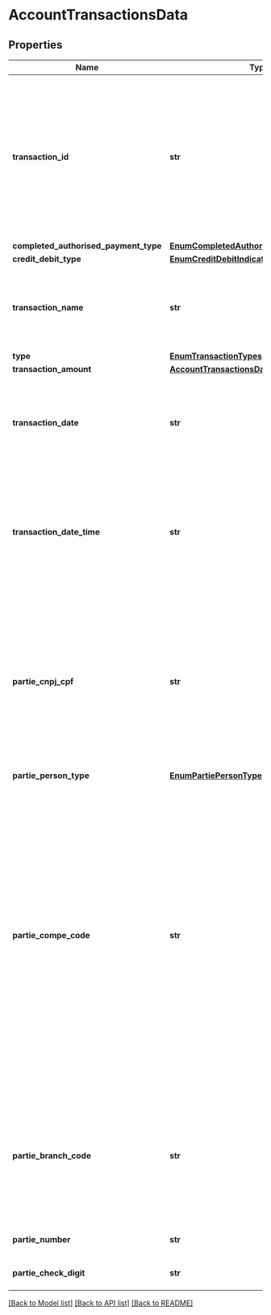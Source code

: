 # AccountTransactionsData

## Properties
Name | Type | Description | Notes
------------ | ------------- | ------------- | -------------
**transaction_id** | **str** | Código ou identificador único prestado pela instituição que mantém a conta para representar a transação individual.  O ideal é que o &#x60;transactionId&#x60; seja imutável.  No entanto, o &#x60;transactionId&#x60; deve obedecer, no mínimo, as regras de imutabilidade propostas conforme tabela “Data de imutabilidade por tipo de transação” presente nas orientações desta API.  | 
**completed_authorised_payment_type** | [**EnumCompletedAuthorisedPaymentIndicator**](EnumCompletedAuthorisedPaymentIndicator.md) |  | 
**credit_debit_type** | [**EnumCreditDebitIndicator**](EnumCreditDebitIndicator.md) |  | 
**transaction_name** | **str** | Literal usada na instituição financeira para identificar a transação. A informação apresentada precisa ser a mesma utilizada nos canais eletrônicos da instituição (extrato). | 
**type** | [**EnumTransactionTypes**](EnumTransactionTypes.md) |  | 
**transaction_amount** | [**AccountTransactionsDataAmount**](AccountTransactionsDataAmount.md) |  | 
**transaction_date** | **str** | Se indicador de transação: TRANSACAO_EFETIVADA - corresponde a data de lançamento da transação LANCAMENTO_FUTURO - corresponde a data prevista de efetivação da transação.  | 
**transaction_date_time** | **str** | Data e hora original da transação. No primeiro momento, as instituições poderão complementar informações faltantes com 0 (Por exemplo: 2016-01-29T00:00:00.000Z). A partir de 31/01/2024 é esperado que o campo seja preenchido com informações reais.  | 
**partie_cnpj_cpf** | **str** | Identificação da pessoa envolvida na transação: pagador ou recebedor (Preencher com o CPF ou CNPJ, sem formatação). Com a IN BCB nº 371, a partir de 02/05/23, o envio das informações de identificação de contraparte tornou-se obrigatória para transações de pagamento. Para maiores detalhes, favor consultar a página &#x60;Orientações - Contas&#x60;.  | [optional] 
**partie_person_type** | [**EnumPartiePersonType**](EnumPartiePersonType.md) |  | [optional] 
**partie_compe_code** | **str** | Código identificador atribuído pelo Banco Central do Brasil às instituições participantes do STR (Sistema de Transferência de reservas) referente à pessoa envolvida na transação. O número-código substituiu o antigo código COMPE. Todos os participantes do STR, exceto as Infraestruturas do Mercado Financeiro (IMF) e a Secretaria do Tesouro Nacional, possuem um número-código independentemente de participarem da Centralizadora da Compensação de Cheques (Compe). O campo tem a anotação “n/a” (“não se aplica”) para os participantes do STR aos quais não é atribuído um número-código | [optional] 
**partie_branch_code** | **str** | Código da Agência detentora da conta da pessoa envolvida na transação. (Agência é a dependência destinada ao atendimento aos clientes, ao público em geral e aos associados de cooperativas de crédito, no exercício de atividades da instituição, não podendo ser móvel ou transitória) | [optional] 
**partie_number** | **str** | Número da conta da pessoa envolvida na transação | [optional] 
**partie_check_digit** | **str** | Dígito da conta da pessoa envolvida na transação | [optional] 

[[Back to Model list]](../README.md#documentation-for-models) [[Back to API list]](../README.md#documentation-for-api-endpoints) [[Back to README]](../README.md)

